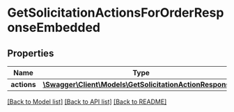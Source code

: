 # GetSolicitationActionsForOrderResponseEmbedded

## Properties
Name | Type | Description | Notes
------------ | ------------- | ------------- | -------------
**actions** | [**\Swagger\Client\Models\GetSolicitationActionResponse[]**](GetSolicitationActionResponse.md) |  | 

[[Back to Model list]](../../README.md#documentation-for-models) [[Back to API list]](../../README.md#documentation-for-api-endpoints) [[Back to README]](../../README.md)

